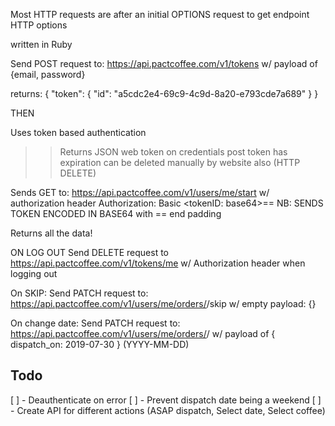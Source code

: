 Most HTTP requests are after an initial OPTIONS request to get endpoint HTTP options

written in Ruby

Send POST request to:
https://api.pactcoffee.com/v1/tokens
w/ payload of {email, password}

returns:
{
    "token": {
        "id": "a5cdc2e4-69c9-4c9d-8a20-e793cde7a689"
    }
}

THEN

Uses token based authentication
>> Returns JSON web token on credentials post
>> token has expiration
>> can be deleted manually by website also (HTTP DELETE)

Sends GET to:
https://api.pactcoffee.com/v1/users/me/start
w/ authorization header
Authorization: Basic <tokenID: base64>== 
NB: SENDS TOKEN ENCODED IN BASE64 with == end padding

Returns all the data!


ON LOG OUT
Send DELETE request to 
https://api.pactcoffee.com/v1/tokens/me
w/ Authorization header
when logging out

On SKIP:
Send PATCH request to:
https://api.pactcoffee.com/v1/users/me/orders/<order-id>/skip
w/ empty payload: {}

On change date:
Send PATCH request to:
https://api.pactcoffee.com/v1/users/me/orders/<order-id>/
w/ payload of { dispatch_on: 2019-07-30 } (YYYY-MM-DD)

## Todo

[ ] - Deauthenticate on error
[ ] - Prevent dispatch date being a weekend
[ ] - Create API for different actions (ASAP dispatch, Select date, Select coffee)